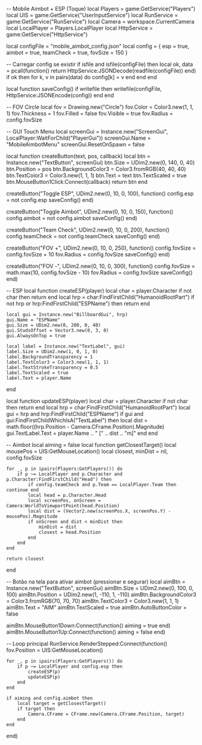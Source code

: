 -- Mobile Aimbot + ESP (Toque)
local Players = game:GetService("Players")
local UIS = game:GetService("UserInputService")
local RunService = game:GetService("RunService")
local Camera = workspace.CurrentCamera
local LocalPlayer = Players.LocalPlayer
local HttpService = game:GetService("HttpService")

local configFile = "mobile_aimbot_config.json"
local config = {
    esp = true,
    aimbot = true,
    teamCheck = true,
    fovSize = 150
}

-- Carregar config se existir
if isfile and isfile(configFile) then
    local ok, data = pcall(function()
        return HttpService:JSONDecode(readfile(configFile))
    end)
    if ok then
        for k, v in pairs(data) do config[k] = v end
    end
end

local function saveConfig()
    if writefile then
        writefile(configFile, HttpService:JSONEncode(config))
    end
end

-- FOV Circle
local fov = Drawing.new("Circle")
fov.Color = Color3.new(1, 1, 1)
fov.Thickness = 1
fov.Filled = false
fov.Visible = true
fov.Radius = config.fovSize

-- GUI Touch Menu
local screenGui = Instance.new("ScreenGui", LocalPlayer:WaitForChild("PlayerGui"))
screenGui.Name = "MobileAimbotMenu"
screenGui.ResetOnSpawn = false

local function createButton(text, pos, callback)
    local btn = Instance.new("TextButton", screenGui)
    btn.Size = UDim2.new(0, 140, 0, 40)
    btn.Position = pos
    btn.BackgroundColor3 = Color3.fromRGB(40, 40, 40)
    btn.TextColor3 = Color3.new(1, 1, 1)
    btn.Text = text
    btn.TextScaled = true
    btn.MouseButton1Click:Connect(callback)
    return btn
end

createButton("Toggle ESP", UDim2.new(0, 10, 0, 100), function()
    config.esp = not config.esp
    saveConfig()
end)

createButton("Toggle Aimbot", UDim2.new(0, 10, 0, 150), function()
    config.aimbot = not config.aimbot
    saveConfig()
end)

createButton("Team Check", UDim2.new(0, 10, 0, 200), function()
    config.teamCheck = not config.teamCheck
    saveConfig()
end)

createButton("FOV +", UDim2.new(0, 10, 0, 250), function()
    config.fovSize = config.fovSize + 10
    fov.Radius = config.fovSize
    saveConfig()
end)

createButton("FOV -", UDim2.new(0, 10, 0, 300), function()
    config.fovSize = math.max(10, config.fovSize - 10)
    fov.Radius = config.fovSize
    saveConfig()
end)

-- ESP
local function createESP(player)
    local char = player.Character
    if not char then return end
    local hrp = char:FindFirstChild("HumanoidRootPart")
    if not hrp or hrp:FindFirstChild("ESPName") then return end

    local gui = Instance.new("BillboardGui", hrp)
    gui.Name = "ESPName"
    gui.Size = UDim2.new(0, 200, 0, 40)
    gui.StudsOffset = Vector3.new(0, 3, 0)
    gui.AlwaysOnTop = true

    local label = Instance.new("TextLabel", gui)
    label.Size = UDim2.new(1, 0, 1, 0)
    label.BackgroundTransparency = 1
    label.TextColor3 = Color3.new(1, 1, 1)
    label.TextStrokeTransparency = 0.5
    label.TextScaled = true
    label.Text = player.Name
end

local function updateESP(player)
    local char = player.Character
    if not char then return end
    local hrp = char:FindFirstChild("HumanoidRootPart")
    local gui = hrp and hrp:FindFirstChild("ESPName")
    if gui and gui:FindFirstChildWhichIsA("TextLabel") then
        local dist = math.floor((hrp.Position - Camera.CFrame.Position).Magnitude)
        gui.TextLabel.Text = player.Name .. " [" .. dist .. "m]"
    end
end

-- Aimbot
local aiming = false
local function getClosestTarget()
    local mousePos = UIS:GetMouseLocation()
    local closest, minDist = nil, config.fovSize

    for _, p in ipairs(Players:GetPlayers()) do
        if p ~= LocalPlayer and p.Character and p.Character:FindFirstChild("Head") then
            if config.teamCheck and p.Team == LocalPlayer.Team then continue end
            local head = p.Character.Head
            local screenPos, onScreen = Camera:WorldToViewportPoint(head.Position)
            local dist = (Vector2.new(screenPos.X, screenPos.Y) - mousePos).Magnitude
            if onScreen and dist < minDist then
                minDist = dist
                closest = head.Position
            end
        end
    end

    return closest
end

-- Botão na tela para ativar aimbot (pressionar e segurar)
local aimBtn = Instance.new("TextButton", screenGui)
aimBtn.Size = UDim2.new(0, 100, 0, 100)
aimBtn.Position = UDim2.new(1, -110, 1, -110)
aimBtn.BackgroundColor3 = Color3.fromRGB(70, 70, 70)
aimBtn.TextColor3 = Color3.new(1, 1, 1)
aimBtn.Text = "AIM"
aimBtn.TextScaled = true
aimBtn.AutoButtonColor = false

aimBtn.MouseButton1Down:Connect(function() aiming = true end)
aimBtn.MouseButton1Up:Connect(function() aiming = false end)

-- Loop principal
RunService.RenderStepped:Connect(function()
    fov.Position = UIS:GetMouseLocation()

    for _, p in ipairs(Players:GetPlayers()) do
        if p ~= LocalPlayer and config.esp then
            createESP(p)
            updateESP(p)
        end
    end

    if aiming and config.aimbot then
        local target = getClosestTarget()
        if target then
            Camera.CFrame = CFrame.new(Camera.CFrame.Position, target)
        end
    end
end)
